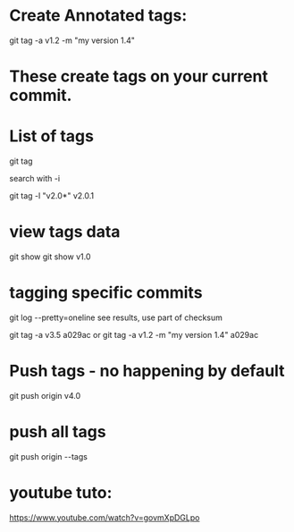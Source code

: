 # Create Annotated tags: 
git tag -a v1.2 -m "my version 1.4"
# These create tags on your current commit.

# List of tags
git tag

search with -i

git tag -l "v2.0*"
v2.0.1

# view tags data 
git show
git show v1.0


# tagging specific commits
git log --pretty=oneline
see results, use part of checksum

git tag -a v3.5 a029ac
or
git tag -a v1.2 -m "my version 1.4" a029ac
# Push tags - no happening by default 
git push origin v4.0

# push all tags
git push origin --tags 

# youtube tuto:
https://www.youtube.com/watch?v=govmXpDGLpo